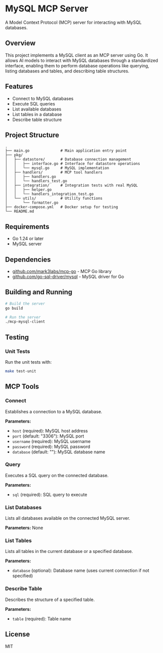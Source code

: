 # MySQL MCP Server

A Model Context Protocol (MCP) server for interacting with MySQL databases.

## Overview

This project implements a MySQL client as an MCP server using Go. It allows AI models to interact with MySQL databases through a standardized interface, enabling them to perform database operations like querying, listing databases and tables, and describing table structures.

## Features

- Connect to MySQL databases
- Execute SQL queries
- List available databases
- List tables in a database
- Describe table structure

## Project Structure

```
.
├── main.go              # Main application entry point
├── pkg/
│   ├── datastore/       # Database connection management
│   │   ├── interface.go # Interface for datastore operations
│   │   └── mysql.go     # MySQL implementation
│   ├── handlers/        # MCP tool handlers
│   │   ├── handlers.go
│   │   └── handlers_test.go
│   ├── integration/     # Integration tests with real MySQL
│   │   ├── helper.go
│   │   └── handlers_integration_test.go
│   └── utils/           # Utility functions
│       └── formatter.go
├── docker-compose.yml   # Docker setup for testing
└── README.md
```

## Requirements

- Go 1.24 or later
- MySQL server

## Dependencies

- [github.com/mark3labs/mcp-go](https://github.com/mark3labs/mcp-go) - MCP Go library
- [github.com/go-sql-driver/mysql](https://github.com/go-sql-driver/mysql) - MySQL driver for Go

## Building and Running

```bash
# Build the server
go build

# Run the server
./mcp-mysql-client
```

## Testing

### Unit Tests

Run the unit tests with:

```bash
make test-unit
```

## MCP Tools

### Connect

Establishes a connection to a MySQL database.

**Parameters:**
- `host` (required): MySQL host address
- `port` (default: "3306"): MySQL port
- `username` (required): MySQL username
- `password` (required): MySQL password
- `database` (default: ""): MySQL database name

### Query

Executes a SQL query on the connected database.

**Parameters:**
- `sql` (required): SQL query to execute

### List Databases

Lists all databases available on the connected MySQL server.

**Parameters:** None

### List Tables

Lists all tables in the current database or a specified database.

**Parameters:**
- `database` (optional): Database name (uses current connection if not specified)

### Describe Table

Describes the structure of a specified table.

**Parameters:**
- `table` (required): Table name

## License

MIT
